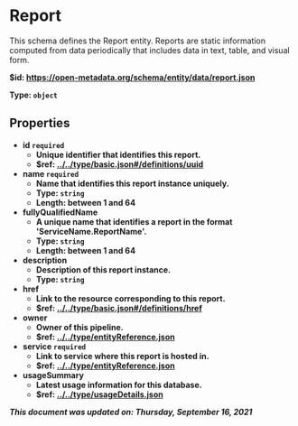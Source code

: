 # Report

This schema defines the Report entity. Reports are static information computed from data periodically that includes data in text, table, and visual form.

<b id="https/open-metadata.org/schema/entity/data/report.json">&#36;id: https://open-metadata.org/schema/entity/data/report.json

Type: `object`

## Properties
 - **id** `required`
	 - Unique identifier that identifies this report.
	 - $ref: [../../type/basic.json#/definitions/uuid](../types/basic.md#uuid)
 - **name** `required`
	 - Name that identifies this report instance uniquely.
	 - Type: `string`
	 - Length: between 1 and 64
 - **fullyQualifiedName**
	 - A unique name that identifies a report in the format 'ServiceName.ReportName'.
	 - Type: `string`
	 - Length: between 1 and 64
 - **description**
	 - Description of this report instance.
	 - Type: `string`
 - **href**
	 - Link to the resource corresponding to this report.
	 - $ref: [../../type/basic.json#/definitions/href](../types/basic.md#href)
 - **owner**
	 - Owner of this pipeline.
	 - $ref: [../../type/entityReference.json](../types/entityreference.md)
 - **service** `required`
	 - Link to service where this report is hosted in.
	 - $ref: [../../type/entityReference.json](../types/entityreference.md)
 - **usageSummary**
	 - Latest usage information for this database.
	 - $ref: [../../type/usageDetails.json](../types/usagedetails.md)


_This document was updated on: Thursday, September 16, 2021_